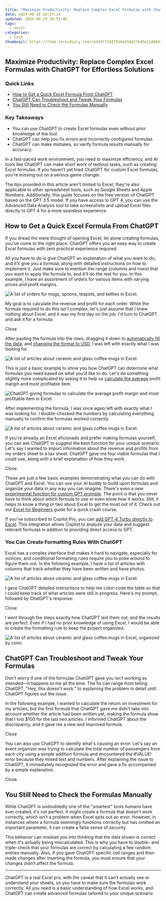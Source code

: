 ```yaml
---
title: "Maximize Productivity: Replace Complex Excel Formulas with ChatGPT for Effortless Solutions"
date: 2024-08-28 18:37:14
updated: 2024-08-29 10:53:40
tags:
  - excel
categories:
  - tech
thumbnail: https://thmb.techidaily.com/c6429f73427910ad10427b45e11889d34e56d443e99131985520486a4b9f43ec.jpg
---
```


## Maximize Productivity: Replace Complex Excel Formulas with ChatGPT for Effortless Solutions

### Quick Links

* [How to Get a Quick Excel Formula From ChatGPT](https://screen-sharing-recording.techidaily.com/new-gaming-filmmaking-techniques-to-record-games-flawlessly-for-2024/)
* [ChatGPT Can Troubleshoot and Tweak Your Formulas](https://screen-mirroring-recording.techidaily.com/2024-approved-clear-vision-in-gaming-captures-overcoming-obs-black-screens/)
* [You Still Need to Check the Formulas Manually](https://mondly-stories.techidaily.com/initiation-into-japanese-conversational-manners/)

### Key Takeaways

* You can use ChatGPT to create Excel formulas even without prior knowledge of the tool.
* ChatGPT can help you fix errors and incorrectly configured formulas.
* ChatGPT can make mistakes, so verify formula results manually for accuracy.

 In a fast-paced work environment, you need to maximize efficiency, and AI tools like ChatGPT can make short work of tedious tasks, such as creating Excel formulas. If you haven't yet tried ChatGPT for custom Excel formulas, you're missing out on a serious game changer.

 The tips provided in this article aren't limited to Excel; they're also applicable to other spreadsheet tools, such as Google Sheets and Apple Numbers. Additionally, this guide focuses on the free version of ChatGPT based on the GPT 3.5 model. If you have access to GPT 4, you can use the Advanced Data Analysis tool to take screenshots and upload Excel files directly to GPT 4 for a more seamless experience.

##  How to Get a Quick Excel Formula From ChatGPT

 If you dread the mere thought of opening Excel, let alone creating formulas, you've come to the right place. ChatGPT offers you an easy way to create Excel formulas with zero practical experience required.

 All you have to do is give ChatGPT an explanation of what you want to do, and it'll give you a formula, along with detailed instructions on how to implement it. Just make sure to mention the range (columns and rows) that you want to apply the formula to, and it'll do the rest for you. In this example, I have an assortment of orders for various items with varying prices and profit margins.

![A list of orders for mugs, spoons, teapots, and kettles in Excel.](https://static1.howtogeekimages.com/wordpress/wp-content/uploads/2024/03/test-2.png) 

 My goal is to calculate the revenue and profit for each order. While the formula required to do this isn't complex, let's just assume that I knew nothing about Excel, and it was my first day on the job. I'd turn to ChatGPT and ask it for a formula:

Close 

 After pasting the formula into the rows, dragging it down to [automatically fill the data](https://visual-screen-recording.techidaily.com/new-in-2024-top-5-best-hdmi-21-gaming-monitors-ps5-compatible/), and [changing the format to USD](https://on-screen-recording.techidaily.com/updated-rapid-reel-sound-mixed-screenshotting/), I was left with exactly what I was looking for.

![A list of articles about ceramic and glass coffee mugs in Excel.](https://static1.howtogeekimages.com/wordpress/wp-content/uploads/2024/03/asd-1.png) 

 This is just a basic example to show you how ChatGPT can determine what formulas you need based on what you'd like to do. Let's do something slightly more complicated by asking it to help us [calculate the average](https://win-able.techidaily.com/fixing-overwatch-startup-issues-how-to-get-rid-of-the-persistent-black-screen/) profit margin and most profitable item.

![ChatGPT giving formulas to calculate the average profit margin and most profitable item in Excel.](https://static1.howtogeekimages.com/wordpress/wp-content/uploads/2024/03/most-profitable.png) 

 After implementing the formula, I was once again left with exactly what I was looking for. I double-checked the numbers by calculating everything manually to confirm the formulas worked correctly.

![A list of articles about ceramic and glass coffee mugs in Excel.](https://static1.howtogeekimages.com/wordpress/wp-content/uploads/2024/03/asd.png) 

 If you're already an Excel aficionado and prefer making formulas yourself, you can ask ChatGPT to suggest the best function for your unique scenario. Let's say I wanted to import information about the revenue and profits from my orders sheet to a tax sheet. ChatGPT gave me four viable formulas that I could use, along with a brief explanation of how they work.

Close 

 These are just a few basic examples demonstrating what you can do with ChatGPT and Excel. You can use your AI buddy to build upon formulas and organize your data in any way you can imagine. There's even a new [experimental function for custom GPT prompts](https://fox-glue.techidaily.com/getting-acquainted-with-quantum-hdr-techniques-for-2024/). The point is that you never have to think about which formula to use or even know how it works. Still, it helps to know a thing or two about Excel to get the most out of it. Check out our [Excel for Beginners](https://vp-tips.techidaily.com/professional-stability-essentials-for-youtube-videographers/) guide for a quick crash course.

 If you've subscribed to Copilot Pro, you can [add GPT-4 Turbo directly to Excel](https://extra-skills.techidaily.com/in-2024-photoshop-facebackground-anonymity-guide/). This integration allows Copilot to analyze your data and suggest relevant formulas in addition to providing direct access to GPT.

###  You Can Create Formatting Rules With ChatGPT

 Excel has a complex interface that makes it hard to navigate, especially for novices, and conditional formatting rules require you to poke around to figure them out. In the following example, I have a list of articles with columns that track whether they have been written and have photos.

![A list of articles about ceramic and glass coffee mugs in Excel.](https://static1.howtogeekimages.com/wordpress/wp-content/uploads/2024/03/new.png) 

 I gave ChatGPT detailed instructions to help me color-code the table so that I could keep track of what articles were still in progress. Here's my prompt, followed by ChatGPT's response:

Close 

 I went through the steps exactly how ChatGPT laid them out, and the results are perfect. Even if I had no prior knowledge of using Excel, I would be able to create the formatting rule to keep the project organized.

![A list of articles about ceramic and glass coffee mugs in Excel, organized by color.](https://static1.howtogeekimages.com/wordpress/wp-content/uploads/2024/03/newnew.png) 

##  ChatGPT Can Troubleshoot and Tweak Your Formulas

 Don't worry if one of the formulas ChatGPT gave you isn't working as intended—it happens to me all the time. The fix can range from telling ChatGPT, "Hey, this doesn't work." to explaining the problem in detail until ChatGPT figures out the issue.

 In the following example, I wanted to calculate the return on investment for my articles, but the first formula that ChatGPT gave me didn't take into account whether the article had been written yet, making the formula show that I lost $100 for the last two articles. I informed ChatGPT about the discrepancy, and it gave me a new and improved formula.

Close 

 You can also use ChatGPT to identify what's causing an error. Let's say an event organizer was trying to calculate the total number of passengers from each city using a simple addition formula and encountered the #VALUE! error because they mixed text and numbers. After explaining the issue to ChatGPT, it immediately recognized the error and gave a fix accompanied by a simple explanation.

Close 

##  You Still Need to Check the Formulas Manually

 While ChatGPT is undoubtedly one of the "smartest" tools humans have ever created, it's not perfect. It might create a formula that doesn't work correctly, which isn't a problem when Excel spits out an error. However, in instances where a formula seemingly functions correctly but has omitted an important parameter, it can create a false sense of security.

 This behavior can mislead you into thinking that the data shown is correct when it's actually being miscalculated. This is why you have to double- and triple-check that your formulas are correct by calculating a few random entries manually. Also, if you gave ChatGPT specific cell ranges and then made changes after inserting the formula, you must ensure that your changes didn't affect the formula.

---

 ChatGPT is a real Excel pro, with the caveat that it can't actually see or understand your sheets, so you have to make sure the formulas work correctly. All you need is a basic understanding of how Excel works, and ChatGPT can create advanced formulas tailored to your unique scenario.

<ins class="adsbygoogle"
     style="display:block"
     data-ad-format="autorelaxed"
     data-ad-client="ca-pub-7571918770474297"
     data-ad-slot="1223367746"></ins>



<ins class="adsbygoogle"
     style="display:block"
     data-ad-client="ca-pub-7571918770474297"
     data-ad-slot="8358498916"
     data-ad-format="auto"
     data-full-width-responsive="true"></ins>
